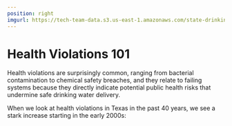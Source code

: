 ```yaml
---
position: right
imgurl: https://tech-team-data.s3.us-east-1.amazonaws.com/state-drinking-water/TX/figures/tx_bridge_viol_1.png
---
```


# Health Violations 101

Health violations are surprisingly common, ranging from bacterial contamination to chemical safety breaches, and they relate to failing systems because they directly indicate potential public health risks that undermine safe drinking water delivery. 

When we look at health violations in Texas in the past 40 years, we see a stark increase starting in the early 2000s: 
